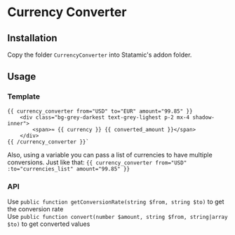 # Currency Converter

## Installation
Copy the folder `CurrencyConverter` into Statamic's addon folder.

## Usage
### Template
```
{{ currency_converter from="USD" to="EUR" amount="99.85" }}
    <div class="bg-grey-darkest text-grey-lighest p-2 mx-4 shadow-inner">
        <span>≈ {{ currency }} {{ converted_amount }}</span>
    </div>
{{ /currency_converter }}`
```  

Also, using a variable you can pass a list of currencies to have multiple conversions. Just like that:
`{{ currency_converter from="USD" :to="currencies_list" amount="99.85" }}`

### API
Use `public function getConversionRate(string $from, string $to)` to get the conversion rate  
Use `public function convert(number $amount, string $from, string|array $to)` to get converted values
